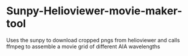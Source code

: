 # Sunpy-Helioviewer-movie-maker-tool
Uses the sunpy to download cropped pngs from helioviewer and calls ffmpeg to assemble a movie grid of different AIA wavelengths
